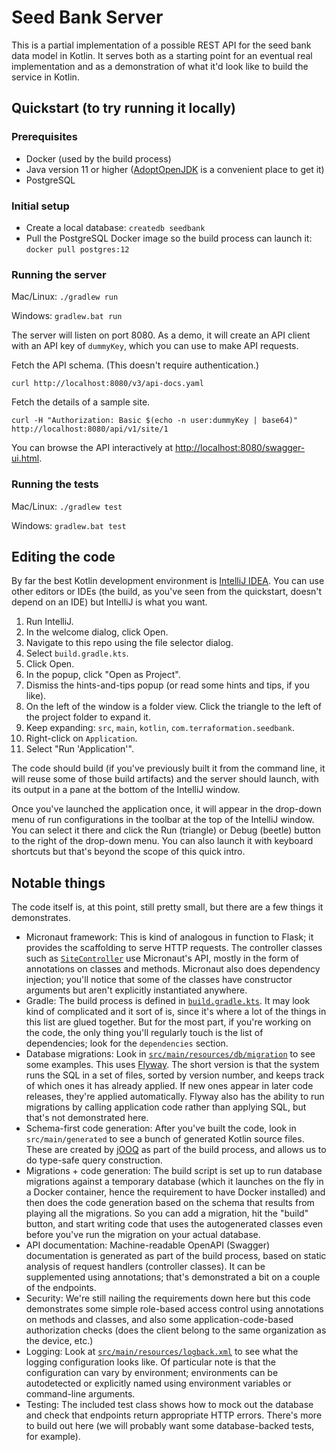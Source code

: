 # Seed Bank Server

This is a partial implementation of a possible REST API for the seed bank data model in Kotlin. It serves both as a starting point for an eventual real implementation and as a demonstration of what it'd look like to build the service in Kotlin.

## Quickstart (to try running it locally)

### Prerequisites

* Docker (used by the build process)
* Java version 11 or higher ([AdoptOpenJDK](https://adoptopenjdk.net/) is a convenient place to get it)
* PostgreSQL

### Initial setup

* Create a local database: `createdb seedbank`
* Pull the PostgreSQL Docker image so the build process can launch it: `docker pull postgres:12`

### Running the server

Mac/Linux: `./gradlew run`

Windows: `gradlew.bat run`

The server will listen on port 8080. As a demo, it will create an API client with an API key of `dummyKey`, which you can use to make API requests.

Fetch the API schema. (This doesn't require authentication.)

    curl http://localhost:8080/v3/api-docs.yaml

Fetch the details of a sample site.

    curl -H "Authorization: Basic $(echo -n user:dummyKey | base64)" http://localhost:8080/api/v1/site/1

You can browse the API interactively at [http://localhost:8080/swagger-ui.html](http://localhost:8080/swagger-ui.html).

### Running the tests

Mac/Linux: `./gradlew test`

Windows: `gradlew.bat test`

## Editing the code

By far the best Kotlin development environment is [IntelliJ IDEA](https://www.jetbrains.com/idea/). You can use other editors or IDEs (the build, as you've seen from the quickstart, doesn't depend on an IDE) but IntelliJ is what you want.

1. Run IntelliJ.
2. In the welcome dialog, click Open.
3. Navigate to this repo using the file selector dialog.
4. Select `build.gradle.kts`.
5. Click Open.
6. In the popup, click "Open as Project".
7. Dismiss the hints-and-tips popup (or read some hints and tips, if you like).
8. On the left of the window is a folder view. Click the triangle to the left of the project folder to expand it.
9. Keep expanding: `src`, `main`, `kotlin`, `com.terraformation.seedbank`.
10. Right-click on `Application`.
11. Select "Run 'Application'".

The code should build (if you've previously built it from the command line, it will reuse some of those build artifacts) and the server should launch, with its output in a pane at the bottom of the IntelliJ window.

Once you've launched the application once, it will appear in the drop-down menu of run configurations in the toolbar at the top of the IntelliJ window. You can select it there and click the Run (triangle) or Debug (beetle) button to the right of the drop-down menu. You can also launch it with keyboard shortcuts but that's beyond the scope of this quick intro.

## Notable things

The code itself is, at this point, still pretty small, but there are a few things it demonstrates.

* Micronaut framework: This is kind of analogous in function to Flask; it provides the scaffolding to serve HTTP requests. The controller classes such as [`SiteController`](src/main/kotlin/com/terraformation/seedbank/api/SiteController.kt) use Micronaut's API, mostly in the form of annotations on classes and methods. Micronaut also does dependency injection; you'll notice that some of the classes have constructor arguments but aren't explicitly instantiated anywhere.
* Gradle: The build process is defined in [`build.gradle.kts`](build.gradle.kts). It may look kind of complicated and it sort of is, since it's where a lot of the things in this list are glued together. But for the most part, if you're working on the code, the only thing you'll regularly touch is the list of dependencies; look for the `dependencies` section.
* Database migrations: Look in [`src/main/resources/db/migration`](src/main/resources/db/migration) to see some examples. This uses [Flyway](https://flywaydb.org/). The short version is that the system runs the SQL in a set of files, sorted by version number, and keeps track of which ones it has already applied. If new ones appear in later code releases, they're applied automatically. Flyway also has the ability to run migrations by calling application code rather than applying SQL, but that's not demonstrated here.
* Schema-first code generation: After you've built the code, look in `src/main/generated` to see a bunch of generated Kotlin source files. These are created by [jOOQ](https://jooq.org/) as part of the build process, and allows us to do type-safe query construction.
* Migrations + code generation: The build script is set up to run database migrations against a temporary database (which it launches on the fly in a Docker container, hence the requirement to have Docker installed) and then does the code generation based on the schema that results from playing all the migrations. So you can add a migration, hit the "build" button, and start writing code that uses the autogenerated classes even before you've run the migration on your actual database.
* API documentation: Machine-readable OpenAPI (Swagger) documentation is generated as part of the build process, based on static analysis of request handlers (controller classes). It can be supplemented using annotations; that's demonstrated a bit on a couple of the endpoints.
* Security: We're still nailing the requirements down here but this code demonstrates some simple role-based access control using annotations on methods and classes, and also some application-code-based authorization checks (does the client belong to the same organization as the device, etc.)
* Logging: Look at [`src/main/resources/logback.xml`](src/main/resources/logback.xml) to see what the logging configuration looks like. Of particular note is that the configuration can vary by environment; environments can be autodetected or explicitly named using environment variables or command-line arguments.
* Testing: The included test class shows how to mock out the database and check that endpoints return appropriate HTTP errors. There's more to build out here (we will probably want some database-backed tests, for example).

